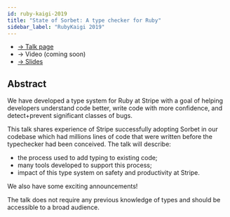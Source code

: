 ```yaml
---
id: ruby-kaigi-2019
title: "State of Sorbet: A type checker for Ruby"
sidebar_label: "RubyKaigi 2019"
---
```


- [→ Talk page](https://rubykaigi.org/2019/presentations/jez.html#apr19)
- → Video (coming soon)
- [→ Slides](https://sorbet.run/talks/RubyKaigi2019/#/)

## Abstract

We have developed a type system for Ruby at Stripe with a goal of helping
developers understand code better, write code with more confidence, and
detect+prevent significant classes of bugs.

This talk shares experience of Stripe successfully adopting Sorbet in our
codebase which had millions lines of code that were written before the
typechecker had been conceived. The talk will describe:

- the process used to add typing to existing code;
- many tools developed to support this process;
- impact of this type system on safety and productivity at Stripe.

We also have some exciting announcements!

The talk does not require any previous knowledge of types and should be
accessible to a broad audience.
